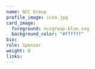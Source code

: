 ```yaml
---
name: NCC Group
profile_image: icon.jpg
card_image:
  foreground: nccgroup-blue.svg
  background_color: "#ffffff"
bio:
role: Sponsor
weight: 0
links:
---
```

